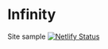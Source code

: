 # Infinity
Site sample
[![Netlify Status](https://api.netlify.com/api/v1/badges/788ca1e8-e779-4a90-a640-8702bbbe0c2a/deploy-status)](https://app.netlify.com/sites/infinie/deploys)
